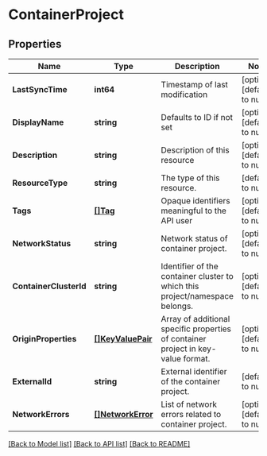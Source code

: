 # ContainerProject

## Properties
Name | Type | Description | Notes
------------ | ------------- | ------------- | -------------
**LastSyncTime** | **int64** | Timestamp of last modification | [optional] [default to null]
**DisplayName** | **string** | Defaults to ID if not set | [optional] [default to null]
**Description** | **string** | Description of this resource | [optional] [default to null]
**ResourceType** | **string** | The type of this resource. | [default to null]
**Tags** | [**[]Tag**](Tag.md) | Opaque identifiers meaningful to the API user | [optional] [default to null]
**NetworkStatus** | **string** | Network status of container project. | [optional] [default to null]
**ContainerClusterId** | **string** | Identifier of the container cluster to which this project/namespace belongs. | [optional] [default to null]
**OriginProperties** | [**[]KeyValuePair**](KeyValuePair.md) | Array of additional specific properties of container project in key-value format.  | [optional] [default to null]
**ExternalId** | **string** | External identifier of the container project. | [default to null]
**NetworkErrors** | [**[]NetworkError**](NetworkError.md) | List of network errors related to container project. | [optional] [default to null]

[[Back to Model list]](../README.md#documentation-for-models) [[Back to API list]](../README.md#documentation-for-api-endpoints) [[Back to README]](../README.md)

